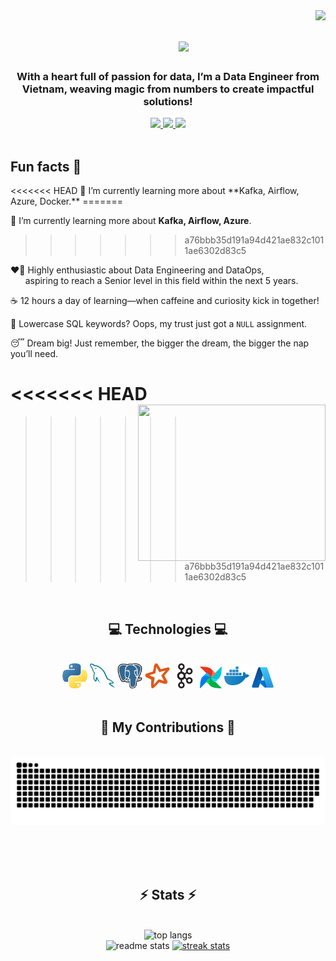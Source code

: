 <img align="right" src="https://visitor-badge.laobi.icu/badge?page_id=LNYN-1508.LNYN-1508" />

<h1 align="center">
    <img src="https://readme-typing-svg.herokuapp.com/?font=Righteous&size=35&color=0366D6&center=true&vCenter=true&width=500&height=70&duration=2000&pause=800&lines=Hello+World!+👋;+++I'm+Yen+Nhi+!;Welcome+to+my+Github+profile+!;" style="margin-left: 50px"/>
</h1>

<h3 align="center">With a heart full of passion for data, I’m a Data Engineer from Vietnam, weaving magic from numbers to create impactful solutions!</h3>

<div align="center"> 
  <a href="mailto:ynnhi1508@gmail.com">
    <img src="https://img.shields.io/badge/Gmail-333333?style=for-the-badge&logo=gmail&logoColor=red" />
  </a>
  <a href="https://www.linkedin.com/in/yen-nhi-077074270/" target="_blank">
    <img src="https://img.shields.io/badge/LinkedIn-0077B5?style=for-the-badge&logo=linkedin&logoColor=white" target="_blank" />
  </a>
  <a href=https://yennhi-1508.netlify.app/ target="_blank">
     <img src="https://img.shields.io/badge/Portfolio-FF5722?style=for-the-badge&logo=todoist&logoColor=white" target="_blank" /> 
  </a>
</div>
<br/>

## Fun facts 📝
<div>
<<<<<<< HEAD
🌱 I’m currently learning more about **Kafka, Airflow, Azure, Docker.**
=======

🌱 I’m currently learning more about **Kafka, Airflow, Azure**.
>>>>>>> a76bbb35d191a94d421ae832c1011ae6302d83c5

❤️‍🔥 Highly enthusiastic about Data Engineering and DataOps,  
&nbsp;&nbsp;&nbsp;&nbsp;&nbsp;&nbsp;aspiring to reach a Senior level in this field within the next 5 years.

☕ 12 hours a day of learning—when caffeine and curiosity kick in together!

😬 Lowercase SQL keywords? Oops, my trust just got a `NULL` assignment.

😴 Dream big! Just remember, the bigger the dream, the bigger the nap you’ll need.

<<<<<<< HEAD
<img align="right" width=300 height=250 src="https://media1.giphy.com/media/v1.Y2lkPTc5MGI3NjExcTNkdHQ5d3RnNGVndXdhNmN2cjd2bjRkeTk4YW9ndWcxeGJxb2t6ZCZlcD12MV9pbnRlcm5hbF9naWZfYnlfaWQmY3Q9Zw/aYvAT2QTNL8IUpEho2/giphy.webp" />
=======
>>>>>>> a76bbb35d191a94d421ae832c1011ae6302d83c5
</div>
<br/>
 
<h2 align="center">💻	Technologies 💻</h2>
<br/>
<div align="center">
    <img width=40 height=40 src="assets/python.png" />
    <img width=40 height=40 src="assets/mysql.png" />
    <img width=40 height=40 src="assets/postgres.png" />
    <img width=40 height=40 src="assets/spark.png" />
    <img width=40 height=40 src="assets/kafka.png" />
    <img width=35 height=35 src="assets/airflow.png" />
    <img width=40 height=40 src="assets/docker.png" />
    <img width=35 height=35 src="assets/azure.png" />
<br>
</div>

<br/>

<div align="center">
  <h2>🐍 My Contributions 🐍</h2>
  <br>
  <img alt="snake eating my contributions" src="https://raw.githubusercontent.com/LNYN-1508/LNYN-1508/output/github-contribution-grid-snake.svg" />
  
  <br/><br/><br/>
</div>

<h2 align="center">⚡ Stats ⚡</h2>
<br>
<div align=center>
  <img width=325 src="https://github-readme-stats.vercel.app/api/top-langs/?username=LNYN-1508&hide=HTML&langs_count=8&layout=compact&theme=codeSTACKr&border_radius=18&size_weight=0.5&count_weight=0.5&exclude_repo=github-readme-stats" alt="top langs" />

  <br/>

  <img src ="https://github-readme-stats.vercel.app/api?username=LNYN-1508&show_icons=true&rank_icon=github&theme=codeSTACKr&border_radius=18" alt="readme stats"/>
  <a href="https://git.io/streak-stats"><img src="https://streak-stats.demolab.com?user=LNYN-1508&theme=codeSTACKr&border_radius=18&date_format=M%20j%5B%2C%20Y%5D" alt="streak stats" /></a>
